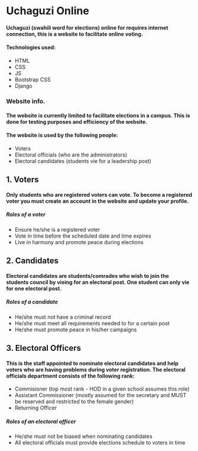 # Uchaguzi Online
#### Uchaguzi (swahili word for elections) online for requires internet connection, this is a website to facilitate online voting.

#### Technologies used:
   - HTML
   - CSS
   - JS
   - Bootstrap CSS
   - Django
   
 ### Website info.
 #### The website is currently limited to facilitate elections in a campus. This is done for testing purposes and efficiency of the website. 
 #### The website is used by the following people:
   - Voters
   - Electoral officials (who are the administrators)
   - Electoral candidates (students vie for a leadership post)
  
## 1. Voters
#### Only students who are registered voters can vote. To become a registered voter you must create an account in the website and update your profile.

##### Roles of a voter
   - Ensure he/she is a registered voter
   - Vote in time before the scheduled date and time expires
   - Live in harmony and promote peace during elections

## 2. Candidates
#### Electoral candidates are students/comrades who wish to join the students council by vieing for an electoral post. One student can only vie for one electoral post.

##### Roles of a candidate
   - He/she must not have a criminal record
   - He/she must meet all requirements needed to for a certain post
   - He/she must promote peace in his/her campaigns

## 3. Electoral Officers
#### This is the staff appointed to nominate electoral candidates and help voters who are having problems during voter registration. The electoral officials department consists of the following rank:
   - Commisioner (top most rank - HOD in a given school assumes this role)
   - Assistant Commissioner (mostly assumed for the secretary and MUST be reserved and restricted to the female gender)
   - Returning Officer

##### Roles of an electoral officer
   - He/she must not be biased when nominating candidates
   - All electoral officials must provide elections schedule to voters in time

